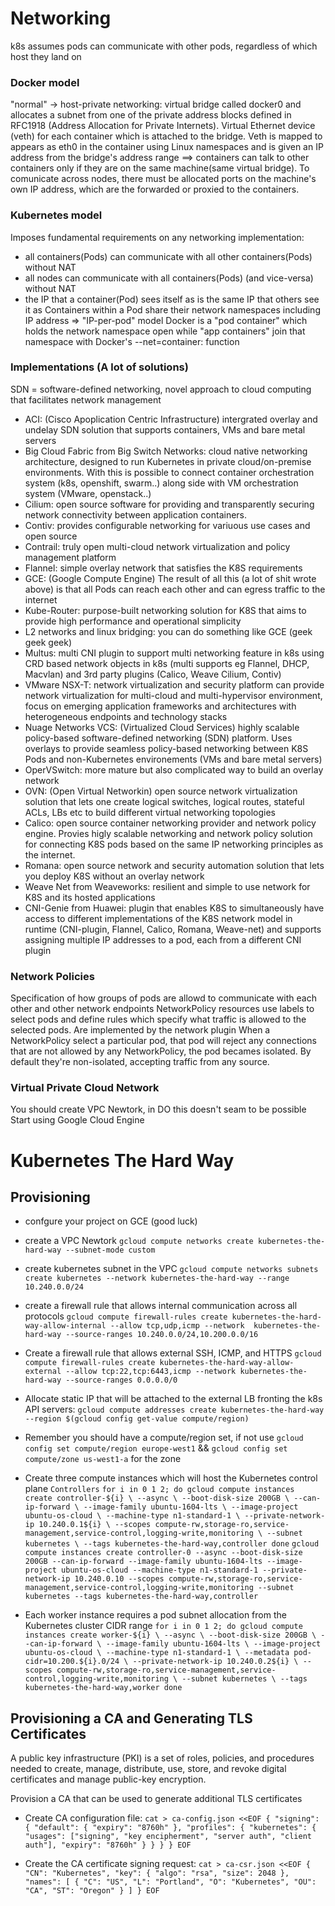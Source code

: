 # Networking
k8s assumes pods can communicate with other pods, regardless of which host they land on

### Docker model
"normal" -> host-private networking: virtual bridge called docker0 and allocates a subnet from one of the private address blocks defined in RFC1918 (Address Allocation for Private Internets).
Virtual Ethernet device (veth) for each container which is attached to the bridge. Veth is mapped to appears as eth0 in the container using Linux namespaces and is given an IP address from the bridge's address range ==> containers can talk to other containers only if they are on the same machine(same virtual bridge).
To comunicate across nodes, there must be allocated ports on the machine's own IP address, which are the forwarded or proxied to the containers.

### Kubernetes model
Imposes fundamental requirements on any networking implementation:
  - all containers(Pods) can communicate with all other containers(Pods) without NAT
  - all nodes can communicate with all containers(Pods) (and vice-versa) without NAT
  - the IP that a container(Pod) sees itself as is the same IP that others see it as
Containers within a Pod share their network namespaces including IP address => "IP-per-pod" model
Docker is a "pod container" which holds the network namespace open while "app containers" join that namespace with Docker's --net=container:<id> function

### Implementations (A lot of solutions)
SDN = software-defined networking, novel approach to cloud computing that facilitates network management
- ACI: (Cisco Apoplication Centric Infrastructure) intergrated overlay and undelay SDN solution that supports containers, VMs and bare metal servers
- Big Cloud Fabric from Big Switch Networks: cloud native networking architecture, designed to run Kubernetes in private cloud/on-premise environments. With this is possible to connect container orchestration system (k8s, openshift, swarm..) along side with VM orchestration system (VMware, openstack..)
- Cilium: open source software for providing and transparently securing network connectivity between application containers.
- Contiv: provides configurable networking for variuous use cases and open source
- Contrail: truly open multi-cloud network virtualization and policy management platform
- Flannel: simple overlay network that satisfies the K8S requirements
- GCE: (Google Compute Engine) The result of all this (a lot of shit wrote above) is that all Pods can reach each other and can egress traffic to the internet
- Kube-Router: purpose-built networking solution for K8S that aims to provide high performance and operational simplicity
- L2 networks and linux bridging: you can do something like GCE (geek geek geek)
- Multus: multi CNI plugin to support multi networking feature in k8s using CRD based network objects in k8s (multi supports eg Flannel, DHCP, Macvlan) and 3rd party plugins (Calico, Weave Cilium, Contiv)
- VMware NSX-T: network virtualization and security platform can provide network virtualization for multi-cloud and multi-hypervisor environment, focus on emerging application frameworks and architectures with heterogeneous endpoints and technology stacks
- Nuage Networks VCS: (Virtualized Cloud Services) highly scalable policy-based software-defined networking (SDN) platform. Uses overlays to provide seamless policy-based networking between K8S Pods and non-Kubernetes environements (VMs and bare metal servers)
- OperVSwitch: more mature but also complicated way to build an overlay network
- OVN: (Open Virtual Networkin) open source network virtualization solution that lets one create logical switches, logical routes, stateful ACLs, LBs etc to build different virtual networking topologies
- Calico: open source container networking provider and network policy engine. Provies higly scalable networking and network policy solution for connecting K8S pods based on the same IP networking principles as the internet.
- Romana: open source network and security automation solution that lets you deploy K8S without an overlay network
- Weave Net from Weaveworks: resilient and simple to use network for K8S and its hosted applications
- CNI-Genie from Huawei: plugin that enables K8S to simultaneously have access to different implementations of the K8S network model in runtime (CNI-plugin, Flannel, Calico, Romana, Weave-net) and supports assigning multiple IP addresses to a pod, each from a different CNI plugin

### Network Policies
Specification of how groups of pods are allowd to communicate with each other and other network endpoints
NetworkPolicy resources use labels to select pods and define rules which specify what traffic is allowed to the selected pods.
Are implemented by the network plugin
When a NetworkPolicy select a particular pod, that pod will reject any connections that are not allowed by any NetworkPolicy, the pod becames isolated. By default they're non-isolated, accepting traffic from any source.


### Virtual Private Cloud Network
You should create VPC Newtork, in DO this doesn't seam to be possible
Start using Google Cloud Engine

# Kubernetes The Hard Way
## Provisioning
- confgure your project on GCE (good luck)
- create a VPC Newtork `gcloud compute networks create kubernetes-the-hard-way --subnet-mode custom`
- create kubernetes subnet in the VPC `gcloud compute networks subnets create kubernetes --network kubernetes-the-hard-way --range 10.240.0.0/24`
- create a firewall rule that allows internal communication across all protocols `gcloud compute firewall-rules create kubernetes-the-hard-way-allow-internal --allow tcp,udp,icmp --network  kubernetes-the-hard-way --source-ranges 10.240.0.0/24,10.200.0.0/16`
- Create a firewall rule that allows external SSH, ICMP, and HTTPS `gcloud compute firewall-rules create kubernetes-the-hard-way-allow-external --allow tcp:22,tcp:6443,icmp --network kubernetes-the-hard-way --source-ranges 0.0.0.0/0`
- Allocate static IP that will be attached to the external LB fronting the k8s API servers: `gcloud compute addresses create kubernetes-the-hard-way --region $(gcloud config get-value compute/region)`
 - Remember you should have a compute/region set, if not use `gcloud config set compute/region europe-west1` && `gcloud config set compute/zone us-west1-a` for the zone

- Create three compute instances which will host the Kubernetes control plane `Controllers`
 `for i in 0 1 2; do
  gcloud compute instances create controller-${i} \
    --async \
    --boot-disk-size 200GB \
    --can-ip-forward \
    --image-family ubuntu-1604-lts \
    --image-project ubuntu-os-cloud \
    --machine-type n1-standard-1 \
    --private-network-ip 10.240.0.1${i} \
    --scopes compute-rw,storage-ro,service-management,service-control,logging-write,monitoring \
    --subnet kubernetes \
    --tags kubernetes-the-hard-way,controller
  done`
  `gcloud compute instances create controller-0 --async --boot-disk-size 200GB --can-ip-forward --image-family ubuntu-1604-lts --image-project ubuntu-os-cloud --machine-type n1-standard-1 --private-network-ip 10.240.0.10 --scopes compute-rw,storage-ro,service-management,service-control,logging-write,monitoring --subnet kubernetes --tags kubernetes-the-hard-way,controller`

- Each worker instance requires a pod subnet allocation from the Kubernetes cluster CIDR range
  `for i in 0 1 2; do
  gcloud compute instances create worker-${i} \
    --async \
    --boot-disk-size 200GB \
    --can-ip-forward \
    --image-family ubuntu-1604-lts \
    --image-project ubuntu-os-cloud \
    --machine-type n1-standard-1 \
    --metadata pod-cidr=10.200.${i}.0/24 \
    --private-network-ip 10.240.0.2${i} \
    --scopes compute-rw,storage-ro,service-management,service-control,logging-write,monitoring \
    --subnet kubernetes \
    --tags kubernetes-the-hard-way,worker
done`

## Provisioning a CA and Generating TLS Certificates
A public key infrastructure (PKI) is a set of roles, policies, and procedures needed to create, manage, distribute, use, store, and revoke digital certificates and manage public-key encryption.

Provision a CA that can be used to generate additional TLS certificates
- Create CA configuration file: 
`cat > ca-config.json <<EOF
{
  "signing": {
    "default": {
      "expiry": "8760h"
    },
    "profiles": {
      "kubernetes": {
        "usages": ["signing", "key encipherment", "server auth", "client auth"],
        "expiry": "8760h"
      }
    }
  }
}
EOF`

- Create the CA certificate signing request:
`cat > ca-csr.json <<EOF
{
  "CN": "Kubernetes",
  "key": {
    "algo": "rsa",
    "size": 2048
  },
  "names": [
    {
      "C": "US",
      "L": "Portland",
      "O": "Kubernetes",
      "OU": "CA",
      "ST": "Oregon"
    }
  ]
}
EOF
`

















